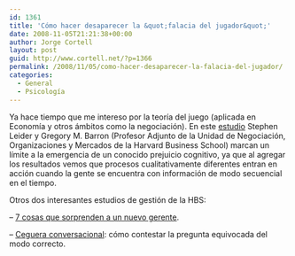 ```yaml
---
id: 1361
title: 'Cómo hacer desaparecer la &quot;falacia del jugador&quot;'
date: 2008-11-05T21:21:38+00:00
author: Jorge Cortell
layout: post
guid: http://www.cortell.net/?p=1366
permalink: /2008/11/05/como-hacer-desaparecer-la-falacia-del-jugador/
categories:
  - General
  - Psicología
---
```

Ya hace tiempo que me intereso por la teoría del juego (aplicada en Economía y otros ámbitos como la negociación). En este <a title="PDF" href="http://www.hbs.edu/research/pdf/09-029.pdf" target="_blank">estudio</a> Stephen Leider y Gregory M. Barron (Profesor Adjunto de la Unidad de Negociación, Organizaciones y Mercados de la Harvard Business School) marcan un límite a la emergencia de un conocido prejuicio cognitivo, ya que al agregar los resultados vemos que procesos cualitativamente diferentes entran en acción cuando la gente se encuentra con información de modo secuencial en el tiempo.

Otros dos interesantes estudios de gestión de la HBS:

– <a title="http://hbswk.hbs.edu/item/6039.html" href="http://hbswk.hbs.edu/item/6039.html" target="_blank">7 cosas que sorprenden a un nuevo gerente</a>.

– <a title="http://hbswk.hbs.edu/item/6050.html" href="http://hbswk.hbs.edu/item/6050.html" target="_blank">Ceguera conversacional</a>: cómo contestar la pregunta equivocada del modo correcto.